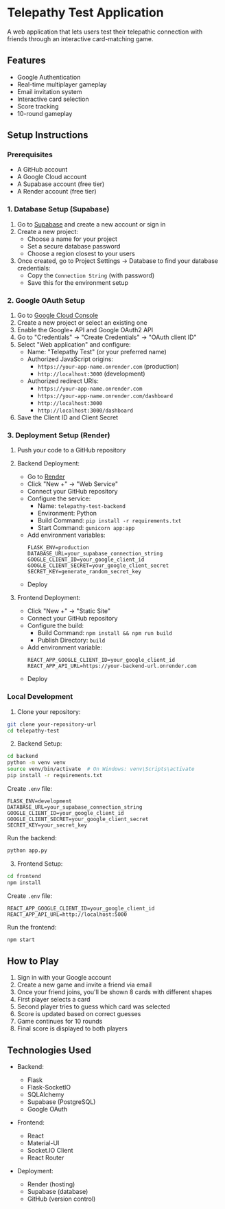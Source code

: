 # Telepathy Test Application

A web application that lets users test their telepathic connection with friends through an interactive card-matching game.

## Features

- Google Authentication
- Real-time multiplayer gameplay
- Email invitation system
- Interactive card selection
- Score tracking
- 10-round gameplay

## Setup Instructions

### Prerequisites

- A GitHub account
- A Google Cloud account
- A Supabase account (free tier)
- A Render account (free tier)

### 1. Database Setup (Supabase)

1. Go to [Supabase](https://supabase.com) and create a new account or sign in
2. Create a new project:
   - Choose a name for your project
   - Set a secure database password
   - Choose a region closest to your users
3. Once created, go to Project Settings → Database to find your database credentials:
   - Copy the `Connection String` (with password)
   - Save this for the environment setup

### 2. Google OAuth Setup

1. Go to [Google Cloud Console](https://console.cloud.google.com/)
2. Create a new project or select an existing one
3. Enable the Google+ API and Google OAuth2 API
4. Go to "Credentials" → "Create Credentials" → "OAuth client ID"
5. Select "Web application" and configure:
   - Name: "Telepathy Test" (or your preferred name)
   - Authorized JavaScript origins:
     - `https://your-app-name.onrender.com` (production)
     - `http://localhost:3000` (development)
   - Authorized redirect URIs:
     - `https://your-app-name.onrender.com`
     - `https://your-app-name.onrender.com/dashboard`
     - `http://localhost:3000`
     - `http://localhost:3000/dashboard`
6. Save the Client ID and Client Secret

### 3. Deployment Setup (Render)

1. Push your code to a GitHub repository

2. Backend Deployment:
   - Go to [Render](https://render.com)
   - Click "New +" → "Web Service"
   - Connect your GitHub repository
   - Configure the service:
     - Name: `telepathy-test-backend`
     - Environment: Python
     - Build Command: `pip install -r requirements.txt`
     - Start Command: `gunicorn app:app`
   - Add environment variables:
     ```
     FLASK_ENV=production
     DATABASE_URL=your_supabase_connection_string
     GOOGLE_CLIENT_ID=your_google_client_id
     GOOGLE_CLIENT_SECRET=your_google_client_secret
     SECRET_KEY=generate_random_secret_key
     ```
   - Deploy

3. Frontend Deployment:
   - Click "New +" → "Static Site"
   - Connect your GitHub repository
   - Configure the build:
     - Build Command: `npm install && npm run build`
     - Publish Directory: `build`
   - Add environment variable:
     ```
     REACT_APP_GOOGLE_CLIENT_ID=your_google_client_id
     REACT_APP_API_URL=https://your-backend-url.onrender.com
     ```
   - Deploy

### Local Development

1. Clone your repository:
```bash
git clone your-repository-url
cd telepathy-test
```

2. Backend Setup:
```bash
cd backend
python -m venv venv
source venv/bin/activate  # On Windows: venv\Scripts\activate
pip install -r requirements.txt
```

Create `.env` file:
```
FLASK_ENV=development
DATABASE_URL=your_supabase_connection_string
GOOGLE_CLIENT_ID=your_google_client_id
GOOGLE_CLIENT_SECRET=your_google_client_secret
SECRET_KEY=your_secret_key
```

Run the backend:
```bash
python app.py
```

3. Frontend Setup:
```bash
cd frontend
npm install
```

Create `.env` file:
```
REACT_APP_GOOGLE_CLIENT_ID=your_google_client_id
REACT_APP_API_URL=http://localhost:5000
```

Run the frontend:
```bash
npm start
```

## How to Play

1. Sign in with your Google account
2. Create a new game and invite a friend via email
3. Once your friend joins, you'll be shown 8 cards with different shapes
4. First player selects a card
5. Second player tries to guess which card was selected
6. Score is updated based on correct guesses
7. Game continues for 10 rounds
8. Final score is displayed to both players

## Technologies Used

- Backend:
  - Flask
  - Flask-SocketIO
  - SQLAlchemy
  - Supabase (PostgreSQL)
  - Google OAuth

- Frontend:
  - React
  - Material-UI
  - Socket.IO Client
  - React Router

- Deployment:
  - Render (hosting)
  - Supabase (database)
  - GitHub (version control)
